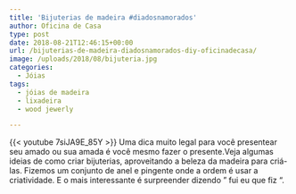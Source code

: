 ```yaml
---
title: 'Bijuterias de madeira #diadosnamorados'
author: Oficina de Casa
type: post
date: 2018-08-21T12:46:15+00:00
url: /bijuterias-de-madeira-diadosnamorados-diy-oficinadecasa/
image: /uploads/2018/08/bijuteria.jpg
categories:
  - Jóias
tags:
  - jóias de madeira
  - lixadeira
  - wood jewerly

---
```

{{< youtube 7siJA9E_85Y >}}
Uma dica muito legal para você presentear seu amado ou sua amada é você mesmo fazer o presente.Veja algumas ideias de como criar bijuterias, aproveitando a beleza da madeira para criá-las. Fizemos um conjunto de anel e pingente onde a ordem é usar a criatividade. E o mais interessante é surpreender dizendo &#8221; fui eu que fiz &#8220;.
